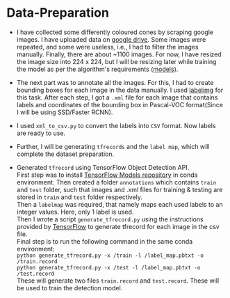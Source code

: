 # Data-Preparation

- I have collected some differently coloured cones by scraping google images. I have uploaded data on [google drive](https://drive.google.com/drive/u/2/folders/1Ny0qUTbB0KxCktouF8KFxD9Hj7_VjL5W). Some images were repeated, and some were useless, i.e., I had to filter the images manually. Finally, there are about ~1100 images. For now, I have resized the image size into 224 x 224, but I will be resizing later while training the model as per the algorithm's requirements ([models](https://github.com/tensorflow/models/blob/master/research/object_detection/g3doc/tf2_detection_zoo.md)).
- The next part was to annotate all the images. For this, I had to create bounding boxes for each image in the data manually. I used [labelimg](https://github.com/tzutalin/labelImg) for this task. After each step, I got a ```.xml``` file for each image that contains labels and coordinates of the bounding box in Pascal-VOC format(Since I will be using SSD/Faster RCNN).
- I used ```xml_to_csv.py``` to convert the labels into ```CSV``` format. Now labels are ready to use.
- Further, I will be generating ```tfrecords``` and the ```label map```, which will complete the dataset preparation.

- Generated ```tfrecord``` using TensorFlow Object Detection API.<br>
First step was to install [TensorFlow Models repository](https://github.com/tensorflow/models) in conda environment. Then created a folder ```annotations``` which contains ```train``` and ```test``` folder, such that images and .xml files for training & testing are stored in ```train``` and ```test``` folder respectively. <br>
Then a ```labelmap``` was required, that namely maps each used labels to an integer values. Here, only 1 label is used.<br>
Then I wrote a script ```generate_tfrecord.py``` using the instructions provided by [TensorFlow](https://www.tensorflow.org/tutorials/load_data/tfrecord) to generate tfrecord for each image in the csv file.<br>
Final step is to run the following command in the same conda environment:<br>
```python generate_tfrecord.py -x /train -l /label_map.pbtxt -o /train.record```<br>
```python generate_tfrecord.py -x /test -l /label_map.pbtxt -o /test.record```<br>
These will generate two files ```train.record``` and ```test.record```. These will be used to train the detection model.
